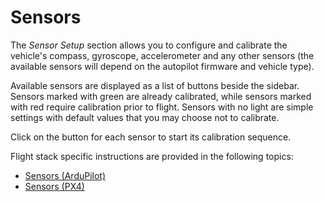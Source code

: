 # Sensors

The *Sensor Setup* section allows you to configure and calibrate the vehicle's compass, gyroscope, accelerometer and any other sensors
(the available sensors will depend on the autopilot firmware and vehicle type).

Available sensors are displayed as a list of buttons beside the sidebar. 
Sensors marked with green are already calibrated, while sensors marked with red require calibration prior to flight.
Sensors with no light are simple settings with default values that you may choose not to calibrate.

Click on the button for each sensor to start its calibration sequence.

Flight stack specific instructions are provided in the following topics:
* [Sensors (ArduPilot)](../SetupView/sensors_ardupilot.md)
* [Sensors (PX4)](../SetupView/sensors_px4.md)
